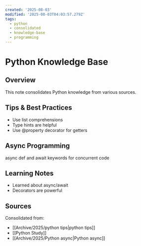 ```yaml
---
created: '2025-08-03'
modified: '2025-08-03T04:03:57.279Z'
tags:
  - python
  - consolidated
  - knowledge-base
  - programming
---
```

# Python Knowledge Base

## Overview
This note consolidates Python knowledge from various sources.

## Tips & Best Practices
- Use list comprehensions
- Type hints are helpful
- Use @property decorator for getters

## Async Programming
async def and await keywords for concurrent code

## Learning Notes
- Learned about async/await
- Decorators are powerful

## Sources
Consolidated from:
- [[Archive/2025/python tips|python tips]]
- [[Python Study]]
- [[Archive/2025/Python async|Python async]]
